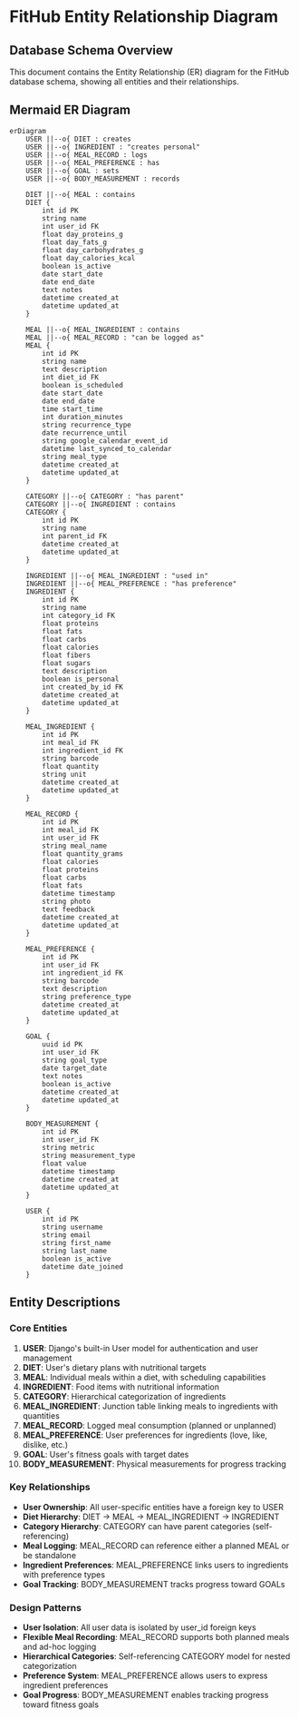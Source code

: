 # FitHub Entity Relationship Diagram

## Database Schema Overview

This document contains the Entity Relationship (ER) diagram for the FitHub database schema, showing all entities and their relationships.

## Mermaid ER Diagram

```mermaid
erDiagram
    USER ||--o{ DIET : creates
    USER ||--o{ INGREDIENT : "creates personal"
    USER ||--o{ MEAL_RECORD : logs
    USER ||--o{ MEAL_PREFERENCE : has
    USER ||--o{ GOAL : sets
    USER ||--o{ BODY_MEASUREMENT : records
    
    DIET ||--o{ MEAL : contains
    DIET {
        int id PK
        string name
        int user_id FK
        float day_proteins_g
        float day_fats_g
        float day_carbohydrates_g
        float day_calories_kcal
        boolean is_active
        date start_date
        date end_date
        text notes
        datetime created_at
        datetime updated_at
    }
    
    MEAL ||--o{ MEAL_INGREDIENT : contains
    MEAL ||--o{ MEAL_RECORD : "can be logged as"
    MEAL {
        int id PK
        string name
        text description
        int diet_id FK
        boolean is_scheduled
        date start_date
        date end_date
        time start_time
        int duration_minutes
        string recurrence_type
        date recurrence_until
        string google_calendar_event_id
        datetime last_synced_to_calendar
        string meal_type
        datetime created_at
        datetime updated_at
    }
    
    CATEGORY ||--o{ CATEGORY : "has parent"
    CATEGORY ||--o{ INGREDIENT : contains
    CATEGORY {
        int id PK
        string name
        int parent_id FK
        datetime created_at
        datetime updated_at
    }
    
    INGREDIENT ||--o{ MEAL_INGREDIENT : "used in"
    INGREDIENT ||--o{ MEAL_PREFERENCE : "has preference"
    INGREDIENT {
        int id PK
        string name
        int category_id FK
        float proteins
        float fats
        float carbs
        float calories
        float fibers
        float sugars
        text description
        boolean is_personal
        int created_by_id FK
        datetime created_at
        datetime updated_at
    }
    
    MEAL_INGREDIENT {
        int id PK
        int meal_id FK
        int ingredient_id FK
        string barcode
        float quantity
        string unit
        datetime created_at
        datetime updated_at
    }
    
    MEAL_RECORD {
        int id PK
        int meal_id FK
        int user_id FK
        string meal_name
        float quantity_grams
        float calories
        float proteins
        float carbs
        float fats
        datetime timestamp
        string photo
        text feedback
        datetime created_at
        datetime updated_at
    }
    
    MEAL_PREFERENCE {
        int id PK
        int user_id FK
        int ingredient_id FK
        string barcode
        text description
        string preference_type
        datetime created_at
        datetime updated_at
    }
    
    GOAL {
        uuid id PK
        int user_id FK
        string goal_type
        date target_date
        text notes
        boolean is_active
        datetime created_at
        datetime updated_at
    }
    
    BODY_MEASUREMENT {
        int id PK
        int user_id FK
        string metric
        string measurement_type
        float value
        datetime timestamp
        datetime created_at
        datetime updated_at
    }
    
    USER {
        int id PK
        string username
        string email
        string first_name
        string last_name
        boolean is_active
        datetime date_joined
    }
```

## Entity Descriptions

### Core Entities

1. **USER**: Django's built-in User model for authentication and user management
2. **DIET**: User's dietary plans with nutritional targets
3. **MEAL**: Individual meals within a diet, with scheduling capabilities
4. **INGREDIENT**: Food items with nutritional information
5. **CATEGORY**: Hierarchical categorization of ingredients
6. **MEAL_INGREDIENT**: Junction table linking meals to ingredients with quantities
7. **MEAL_RECORD**: Logged meal consumption (planned or unplanned)
8. **MEAL_PREFERENCE**: User preferences for ingredients (love, like, dislike, etc.)
9. **GOAL**: User's fitness goals with target dates
10. **BODY_MEASUREMENT**: Physical measurements for progress tracking

### Key Relationships

- **User Ownership**: All user-specific entities have a foreign key to USER
- **Diet Hierarchy**: DIET → MEAL → MEAL_INGREDIENT → INGREDIENT
- **Category Hierarchy**: CATEGORY can have parent categories (self-referencing)
- **Meal Logging**: MEAL_RECORD can reference either a planned MEAL or be standalone
- **Ingredient Preferences**: MEAL_PREFERENCE links users to ingredients with preference types
- **Goal Tracking**: BODY_MEASUREMENT tracks progress toward GOALs

### Design Patterns

- **User Isolation**: All user data is isolated by user_id foreign keys
- **Flexible Meal Recording**: MEAL_RECORD supports both planned meals and ad-hoc logging
- **Hierarchical Categories**: Self-referencing CATEGORY model for nested categorization
- **Preference System**: MEAL_PREFERENCE allows users to express ingredient preferences
- **Goal Progress**: BODY_MEASUREMENT enables tracking progress toward fitness goals
